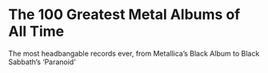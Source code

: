# The 100 Greatest Metal Albums of All Time

The most headbangable records ever, from Metallica’s Black Album to Black Sabbath’s ‘Paranoid’
